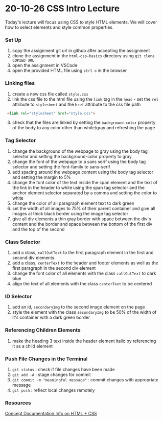 # 20-10-26 CSS Intro Lecture
Today's lecture will focus using CSS to style HTML elements. We will cover how to select elements and style common properties. 

### Set Up
1. copy the assignment git url in github after accepting the assignment
1. clone the assignment in the `html-css-basics` directory using `git clone COPIED URL`
1. open the assignment in VSCode
1. open the provided HTML file using `ctrl o` in the browser

### Linking files
1. create a new css file called `style.css`
2. link the css file to the html file using the `link` tag in the `head` - set the `rel` attribute to `stylesheet` and the `href` attribute to the css file path
```html
 <link rel="stylesheet" href="style.css">
```
3. check that the files are linked by setting the `background-color` property of the body to any color other than white/gray and refreshing the page

### Tag Selector
1. change the background of the webpage to gray using the body tag selector and setting the background-color property to gray
1. change the font of the webpage to a sans serif using the body tag selector and setting the font-family to sans-serif 
1. add spacing around the webpage content using the body tag selector and setting the margin to 5%
1. change the font color of the text inside the span element and the text of the link in the header to white using the span tag selector and the anchor element selector separated by a comma and setting the color to white
1. change the color of all paragraph element text to  dark green
1.  set the width of all images to 75% of their parent container and give all images at thick black border using the image tag selector 
1.  give all div elements a thin gray border with space between the div's content and the border and space between the bottom of the first div and the top of the second

### Class Selector
1. add a class, `callOutText` to the first paragraph element in the first and second div elements
1. add a class, `centerText` to the header and footer elements as well as the first paragraph in the second div element
1. change the font color of all elements with the class `callOutText` to dark blue
1. align the text of all elements with the class `centerText` to be centered

### ID Selector
1. add an id, `secondaryImg` to the second image element on the page
1. style the element with the class `secondaryImg` to be 50% of the width of it's container with a dark green border

### Referencing Children Elements
1. make the heading 3 text inside the header element italic by referencing it as a child element 

### Push File Changes in the Terminal
1. `git status` : check if file changes have been made
1. `git add -A` : stage changes for commit
1. `git commit -m "meaningful message"` : commit changes with appropriate message
1. `git push` : reflect local changes remotely 

### Resources
[Concept Documentation Info on HTML + CSS](https://github.com/cs-parttime-2020-fall/part-time-program-syllabus/blob/master/htmlCSS.md)

